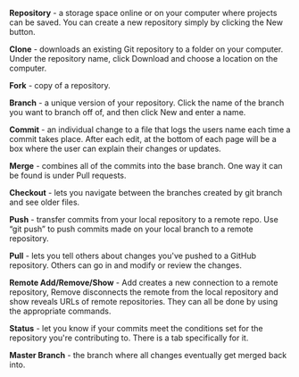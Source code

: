 **Repository** - a storage space online or on your computer where projects can be saved. You can create a new repository simply by clicking the New button.

**Clone** - downloads an existing Git repository to a folder on your computer. Under the repository name, click Download and choose a location on the computer. 

**Fork** - copy of a repository. 

**Branch** - a unique version of your repository. Click the name of the branch you want to branch off of, and then click New and enter a name.

**Commit** - an individual change to a file that logs the users name each time a commit takes place. After each edit, at the bottom of each page will be a box where the user can explain their changes or updates.

**Merge** - combines all of the commits into the base branch. One way it can be found is under Pull requests. 

**Checkout** - lets you navigate between the branches created by git branch and see older files. 

**Push** - transfer commits from your local repository to a remote repo. Use “git push” to push commits made on your local branch to a remote repository.

**Pull** - lets you tell others about changes you've pushed to a GitHub repository. Others can go in and modify or review the changes.

**Remote Add/Remove/Show** - Add creates a new connection to a remote repository, Remove disconnects the remote from the local repository and show reveals URLs of remote repositories. They can all be done by using the appropriate commands.

**Status** - let you know if your commits meet the conditions set for the repository you're contributing to. There is a tab specifically for it. 

**Master Branch** - the branch where all changes eventually get merged back into. 
